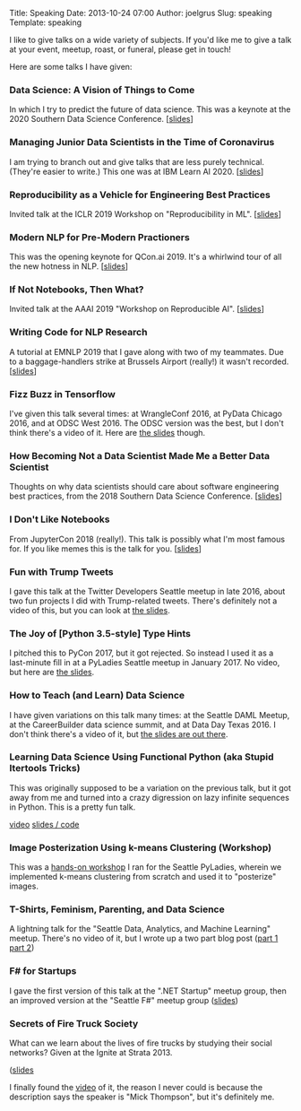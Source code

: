 Title: Speaking
Date: 2013-10-24 07:00
Author: joelgrus
Slug: speaking
Template: speaking

I like to give talks on a wide variety of subjects. If you'd like me to
give a talk at your event, meetup, roast, or funeral, please get in
touch!

Here are some talks I have given:

### Data Science: A Vision of Things to Come

In which I try to predict the future of data science.
This was a keynote at the 2020 Southern Data Science Conference. 
[<a href = "https://docs.google.com/presentation/d/11-4j2YpiY7iMwCxgaHUF0s6uFTJF-TKIBPWzkRf5BIY/edit?usp=sharing">slides</a>]

### Managing Junior Data Scientists in the Time of Coronavirus

I am trying to branch out and give talks that are less purely technical. 
(They're easier to write.) This one was at IBM Learn AI 2020.
[<a href = "https://docs.google.com/presentation/d/1PoKysoyHAEOqPJlfich-I5vJ-60UtlQu2Repu92RIZc/edit?usp=sharing">slides</a>]


### Reproducibility as a Vehicle for Engineering Best Practices

Invited talk at the ICLR 2019 Workshop on "Reproducibility in ML". [<a href = "https://docs.google.com/presentation/d/1yHLPvPhUs2KGI5ZWo0sU-PKU3GimAk3iTsI38Z-B5Gw/edit?usp=sharing">slides</a>]

### Modern NLP for Pre-Modern Practioners

This was the opening keynote for QCon.ai 2019. It's a whirlwind tour
of all the new hotness in NLP. [<a href = "https://docs.google.com/presentation/d/1iX0fODe0YzPg4Ak-pNqO1KiyF3INgv-Zne27XFSlu1s/edit">slides</a>]

### If Not Notebooks, Then What?

Invited talk at the AAAI 2019 "Workshop on Reproducible AI". [<a href = "https://docs.google.com/presentation/d/1ivK8AKgz8Hx-ZYzPC9gJyQK6tzuhR3UuhCEajFGJDlA/edit">slides</a>]

### Writing Code for NLP Research

A tutorial at EMNLP 2019 that I gave along with two of my teammates.
Due to a baggage-handlers strike at Brussels Airport (really!) it wasn't recorded. [<a href = "https://docs.google.com/presentation/d/17NoJY2SnC2UMbVegaRCWA7Oca7UCZ3vHnMqBV4SUayc/edit">slides</a>]

### Fizz Buzz in Tensorflow

I've given this talk several times: at WrangleConf 2016, at PyData Chicago 2016,
and at ODSC West 2016. The ODSC version was the best, but I don't think there's
a video of it. Here are <a href = "https://docs.google.com/presentation/d/16aTSekqJdF-WjxymEnfiNvJI-StY0deCYBWiZxhPbyI/edit">the slides</a> though.

### How Becoming Not a Data Scientist Made Me a Better Data Scientist

Thoughts on why data scientists should care about software engineering best practices,
from the 2018 Southern Data Science Conference. [<a href="https://docs.google.com/presentation/d/1jk-qrVKCb0-P9P4BVzH75gcVhp5Dy5n1CP_gKnHMNY0/edit">slides</a>]

### I Don't Like Notebooks

From JupyterCon 2018 (really!). This talk is possibly what I'm most famous for. If you like memes this is the talk for you. [<a href = "https://docs.google.com/presentation/d/1n2RlMdmv1p25Xy5thJUhkKGvjtV-dkAIsUXP-AL4ffI/edit#slide=id.g362da58057_0_1">slides</a>]

### Fun with Trump Tweets

I gave this talk at the Twitter Developers Seattle meetup in late 2016, about
two fun projects I did with Trump-related tweets. There's definitely not a video
of this, but you can look at <a href="https://docs.google.com/presentation/d/1UqbMkki1sY7ivgxcWNhWtTETsuWTIJ6V8OMPQNwAUC0/edit?usp=sharing">the slides</a>.

### The Joy of [Python 3.5-style] Type Hints

I pitched this to PyCon 2017, but it got rejected. So instead I used it as a
last-minute fill in at a PyLadies Seattle meetup in January 2017. No video, but
here are <a href = "https://docs.google.com/presentation/d/12IkXSEnkxPy0DvS4jxTVZ7H9RGbQa-F3qyNuV-aa_hg/edit?usp=sharing">the slides</a>.

### How to Teach (and Learn) Data Science

I have given variations on this talk many times:
at the Seattle DAML Meetup, at the CareerBuilder data science summit,
and at Data Day Texas 2016. I don't think there's a video of it,
but <a href = "https://twitter.com/joelgrus/status/688501541850841088">the slides are out there</a>.

### Learning Data Science Using Functional Python (aka Stupid Itertools Tricks)

This was originally supposed to be a variation on the previous talk,
but it got away from me and turned into a crazy digression on
lazy infinite sequences in Python. This is a pretty fun talk.

<a href = "https://www.youtube.com/watch?v=ThS4juptJjQ">video</a>
<a href = "https://github.com/joelgrus/stupid-itertools-tricks-pydata">slides / code</a>

### Image Posterization Using k-means Clustering (Workshop)

This was a <a href = "https://github.com/joelgrus/posterization-pyladies">hands-on workshop</a>
I ran for the Seattle PyLadies, wherein we implemented k-means clustering
from scratch and used it to "posterize" images.

### T-Shirts, Feminism, Parenting, and Data Science

A lightning talk for the "Seattle Data, Analytics, and Machine Learning"
meetup. There's no video of it, but I wrote up a two part blog post
(<a href="https://joelgrus.com/2013/06/19/t-shirts-feminism-parenting-and-data-science-part-1-colors/">part 1</a> <a href = "https://joelgrus.com/2013/06/24/t-shirts-feminism-parenting-and-data-science-part-2-eigenshirts/">part 2</a>)

### F\# for Startups

I gave the first version of this talk at the ".NET Startup" meetup
group, then an improved version at the "Seattle F\#" meetup group
([slides](http://www.slideshare.net/joelgrus/f-for-startups-v2))

### Secrets of Fire Truck Society

What can we learn about the lives of fire trucks by studying their
social networks? Given at the Ignite at Strata 2013.

([slides](http://www.slideshare.net/joelgrus/joel-grus-secretsoffiretrucksociety)

I finally found the <a href = "https://www.youtube.com/watch?v=SoS6ODOqZm0">video</a> of it,
the reason I never could is because the description says the speaker
is "Mick Thompson", but it's definitely me.
